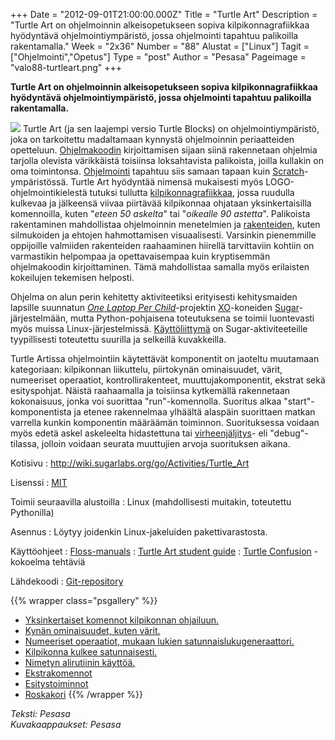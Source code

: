 +++
Date = "2012-09-01T21:00:00.000Z"
Title = "Turtle Art"
Description = "Turtle Art on ohjelmoinnin alkeisopetukseen sopiva kilpikonnagrafiikkaa hyödyntävä ohjelmointiympäristö, jossa ohjelmointi tapahtuu palikoilla rakentamalla."
Week = "2x36"
Number = "88"
Alustat = ["Linux"]
Tagit = ["Ohjelmointi","Opetus"]
Type = "post"
Author = "Pesasa"
Pageimage = "valo88-turtleart.png"
+++


**Turtle Art on ohjelmoinnin alkeisopetukseen sopiva
kilpikonnagrafiikkaa hyödyntävä ohjelmointiympäristö, jossa ohjelmointi
tapahtuu palikoilla rakentamalla.**

![ ](/images/valo88-turtleart.png "fig:valo88-turtleart.png") Turtle Art (ja sen
laajempi versio Turtle Blocks) on ohjelmointiympäristö, joka on
tarkoitettu madaltamaan kynnystä ohjelmoinnin periaatteiden opetteluun.
[Ohjelmakoodin](http://fi.wikipedia.org/wiki/L%C3%A4hdekoodi)
kirjoittamisen sijaan siinä rakennetaan ohjelmia tarjolla olevista
värikkäistä toisiinsa loksahtavista palikoista, joilla kullakin on oma
toimintonsa. [Ohjelmointi](http://fi.wikipedia.org/wiki/Ohjelmointi)
tapahtuu siis samaan tapaan kuin
[Scratch](http://scratch.mit.edu/)-ympäristössä. Turtle Art hyödyntää
nimensä mukaisesti myös LOGO-ohjelmointikielestä tutuksi tullutta
[kilpikonnagrafiikkaa](http://fi.wikipedia.org/wiki/Kilpikonnagrafiikka),
jossa ruudulla kulkevaa ja jälkeensä viivaa piirtävää kilpikonnaa
ohjataan yksinkertaisilla komennoilla, kuten "*eteen 50 askelta*" tai
"*oikealle 90 astetta*". Palikoista rakentaminen mahdollistaa
ohjelmoinnin menetelmien ja
[rakenteiden](http://fi.wikipedia.org/wiki/Lause_(ohjelmointi)), kuten
silmukoiden ja ehtojen hahmottamisen visuaalisesti. Varsinkin
pienemmille oppijoille valmiiden rakenteiden raahaaminen hiirellä
tarvittaviin kohtiin on varmastikin helpompaa ja opettavaisempaa kuin
kryptisemmän ohjelmakoodin kirjoittaminen. Tämä mahdollistaa samalla
myös erilaisten kokeilujen tekemisen helposti.

Ohjelma on alun perin kehitetty aktiviteetiksi erityisesti kehitysmaiden
lapsille suunnatun *[One Laptop Per
Child](http://one.laptop.org/)*-projektin
[XO](http://en.wikipedia.org/wiki/OLPC_XO-1)-koneiden
[Sugar](http://en.wikipedia.org/wiki/Sugar_%28interface%29)-järjestelmään,
mutta Python-pohjaisena toteutuksena se toimii luontevasti myös muissa
Linux-järjestelmissä.
[Käyttöliittymä](http://fi.wikipedia.org/wiki/K%C3%A4ytt%C3%B6liittym%C3%A4)
on Sugar-aktiviteeteille tyypillisesti toteutettu suurilla ja selkeillä
kuvakkeilla.

Turtle Artissa ohjelmointiin käytettävät komponentit on jaoteltu
muutamaan kategoriaan: kilpikonnan liikuttelu, piirtokynän ominaisuudet,
värit, numeeriset operaatiot, kontrollirakenteet, muuttujakomponentit,
ekstrat sekä esityspohjat. Näistä raahaamalla ja toisiinsa kytkemällä
rakennetaan kokonaisuus, jonka voi suorittaa "run"-komennolla. Suoritus
alkaa "start"-komponentista ja etenee rakennelmaa ylhäältä alaspäin
suorittaen matkan varrella kunkin komponentin määräämän toiminnon.
Suorituksessa voidaan myös edetä askel askeleelta hidastettuna tai
[virheenjäljitys](http://www.cs.helsinki.fi/compfac/ohjeet/C/gdb.html)-
eli "debug"-tilassa, jolloin voidaan seurata muuttujien arvoja
suorituksen aikana.

Kotisivu
:   <http://wiki.sugarlabs.org/go/Activities/Turtle_Art>

Lisenssi
:   [MIT](MIT)

Toimii seuraavilla alustoilla
:   Linux (mahdollisesti muitakin, toteutettu Pythonilla)

Asennus
:   Löytyy joidenkin Linux-jakeluiden pakettivarastosta.

Käyttöohjeet
:   [Floss-manuals](http://en.flossmanuals.net/turtle-art/)
:   [Turtle Art student
    guide](http://wiki.laptop.org/go/Turtle_Art_student_guide)
:   [Turtle
    Confusion](http://wiki.sugarlabs.org/go/Activities/Turtle_Confusion)
    - kokoelma tehtäviä

Lähdekoodi
:   [Git-repository](http://git.sugarlabs.org/turtleart)

{{% wrapper class="psgallery" %}}
-   [Yksinkertaiset komennot kilpikonnan
    ohjailuun.](/images/turtleart-1.png)
-   [Kynän ominaisuudet, kuten värit.](/images/turtleart-2.png)
-   [Numeeriset operaatiot, mukaan lukien
    satunnaislukugeneraattori.](/images/turtleart-3.png)
-   [Kilpikonna kulkee satunnaisesti.](/images/turtleart-4.png)
-   [Nimetyn alirutiinin käyttöä.](/images/turtleart-5.png)
-   [Ekstrakomennot](/images/turtleart-6.png)
-   [Esitystoiminnot](/images/turtleart-7.png)
-   [Roskakori](/images/turtleart-8.png)
{{% /wrapper %}}

*Teksti: Pesasa* <br />
*Kuvakaappaukset: Pesasa*

